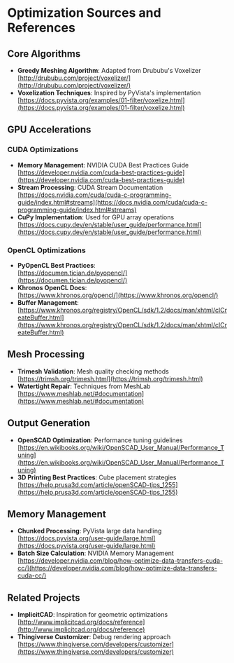 # Optimization Sources and References

## Core Algorithms
- **Greedy Meshing Algorithm**: Adapted from Drububu's Voxelizer  
  [http://drububu.com/project/voxelizer/](http://drububu.com/project/voxelizer/)
- **Voxelization Techniques**: Inspired by PyVista's implementation  
  [https://docs.pyvista.org/examples/01-filter/voxelize.html](https://docs.pyvista.org/examples/01-filter/voxelize.html)

## GPU Accelerations
### CUDA Optimizations
- **Memory Management**: NVIDIA CUDA Best Practices Guide  
  [https://developer.nvidia.com/cuda-best-practices-guide](https://developer.nvidia.com/cuda-best-practices-guide)
- **Stream Processing**: CUDA Stream Documentation  
  [https://docs.nvidia.com/cuda/cuda-c-programming-guide/index.html#streams](https://docs.nvidia.com/cuda/cuda-c-programming-guide/index.html#streams)
- **CuPy Implementation**: Used for GPU array operations  
  [https://docs.cupy.dev/en/stable/user_guide/performance.html](https://docs.cupy.dev/en/stable/user_guide/performance.html)

### OpenCL Optimizations
- **PyOpenCL Best Practices**:  
  [https://documen.tician.de/pyopencl/](https://documen.tician.de/pyopencl/)
- **Khronos OpenCL Docs**:  
  [https://www.khronos.org/opencl/](https://www.khronos.org/opencl/)
- **Buffer Management**:  
  [https://www.khronos.org/registry/OpenCL/sdk/1.2/docs/man/xhtml/clCreateBuffer.html](https://www.khronos.org/registry/OpenCL/sdk/1.2/docs/man/xhtml/clCreateBuffer.html)

## Mesh Processing
- **Trimesh Validation**: Mesh quality checking methods  
  [https://trimsh.org/trimesh.html](https://trimsh.org/trimesh.html)
- **Watertight Repair**: Techniques from MeshLab  
  [https://www.meshlab.net/#documentation](https://www.meshlab.net/#documentation)

## Output Generation
- **OpenSCAD Optimization**: Performance tuning guidelines  
  [https://en.wikibooks.org/wiki/OpenSCAD_User_Manual/Performance_Tuning](https://en.wikibooks.org/wiki/OpenSCAD_User_Manual/Performance_Tuning)
- **3D Printing Best Practices**: Cube placement strategies  
  [https://help.prusa3d.com/article/openSCAD-tips_1255](https://help.prusa3d.com/article/openSCAD-tips_1255)

## Memory Management
- **Chunked Processing**: PyVista large data handling  
  [https://docs.pyvista.org/user-guide/large.html](https://docs.pyvista.org/user-guide/large.html)
- **Batch Size Calculation**: NVIDIA Memory Management  
  [https://developer.nvidia.com/blog/how-optimize-data-transfers-cuda-cc/](https://developer.nvidia.com/blog/how-optimize-data-transfers-cuda-cc/)

## Related Projects
- **ImplicitCAD**: Inspiration for geometric optimizations  
  [http://www.implicitcad.org/docs/reference](http://www.implicitcad.org/docs/reference)
- **Thingiverse Customizer**: Debug rendering approach  
  [https://www.thingiverse.com/developers/customizer](https://www.thingiverse.com/developers/customizer)
